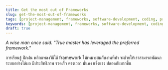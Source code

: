 ```yaml
---
title: Get the most out of Frameworks
slug: get-the-most-out-of-frameworks
tags: [project-management, frameworks, software-development, coding, programming, tools]
keywords: [project-management, frameworks, software-development, coding, programming, tools]
draft: true
---
```

_A wise man once said. "True master has leveraged the preferred framework."_

การเรียนรู้ ฝึกฝน พลิกแพลงวิธีใช้ framework ให้เหมาะสมกับงานที่ทำ จะช่วยให้เราสามารถพัฒนาระบบอย่างได้ผล มีประสิทธิภาพ รวดเร็ว ตรงเวลา มั่นคง แข็งแรง ปลอดภัยมากขึ้น